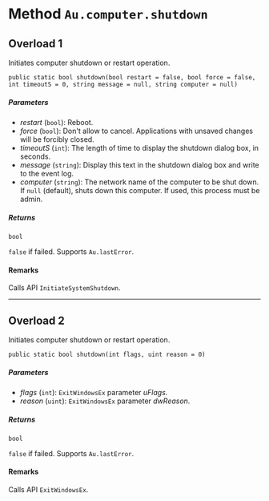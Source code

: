 # Method `Au.computer.shutdown`

## Overload 1

Initiates computer shutdown or restart operation.

```
public static bool shutdown(bool restart = false, bool force = false, int timeoutS = 0, string message = null, string computer = null)
```

##### Parameters

- *restart*  (`bool`):
    Reboot.
- *force*  (`bool`):
    Don't allow to cancel. Applications with unsaved changes will be forcibly closed.
- *timeoutS*  (`int`):
    The length of time to display the shutdown dialog box, in seconds.
- *message*  (`string`):
    Display this text in the shutdown dialog box and write to the event log.
- *computer*  (`string`):
    The network name of the computer to be shut down. If `null` (default), shuts down this computer. If used, this process must be admin.

##### Returns

`bool`

`false` if failed. Supports `Au.lastError`.

#### Remarks

Calls API `InitiateSystemShutdown`.

* * *

## Overload 2

Initiates computer shutdown or restart operation.

```
public static bool shutdown(int flags, uint reason = 0)
```

##### Parameters

- *flags*  (`int`):
    `ExitWindowsEx` parameter *uFlags*.
- *reason*  (`uint`):
    `ExitWindowsEx` parameter *dwReason*.

##### Returns

`bool`

`false` if failed. Supports `Au.lastError`.

#### Remarks

Calls API `ExitWindowsEx`.